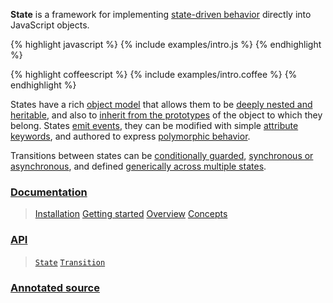 **State** is a framework for implementing [state-driven behavior](/docs/#concepts--methods) directly into JavaScript objects.

{% highlight javascript %}
{% include examples/intro.js %}
{% endhighlight %}

{% highlight coffeescript %}
{% include examples/intro.coffee %}
{% endhighlight %}

States have a rich [object model](/docs/#concepts--inheritance) that allows them to be [deeply nested and heritable](/docs/#concepts--inheritance--superstates-and-substates), and also to [inherit from the prototypes](/docs/#concepts--inheritance--protostates) of the object to which they belong. States [emit events](/docs/#concepts--events), they can be modified with simple [attribute keywords](/docs/#concepts--attributes), and authored to express [polymorphic behavior](/docs/#concepts--methods--context).

Transitions between states can be [conditionally guarded](/docs/#concepts--guards), [synchronous or asynchronous](/docs/#concepts--transitions--lifecycle), and defined [generically across multiple states](/docs/#concepts--transitions--expressions).

### [Documentation](/docs/)

> [Installation](/docs/#installation)
> [Getting started](/docs/#getting-started)
> [Overview](/docs/#overview)
> [Concepts](/docs/#concepts)

### [API](/api/)

> [`State`](/api/#state)
> [`Transition`](/api/#transition)

### [Annotated source](/source/)
